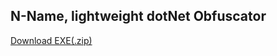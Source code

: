 ## N-Name, lightweight dotNet Obfuscator


[Download EXE(.zip)](https://github.com/iboxdb/nname/releases)
